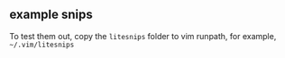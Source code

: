 example snips
-------------

To test them out, copy the `litesnips` folder to vim runpath, for example, `~/.vim/litesnips`

